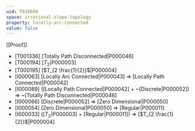 ```yaml
---
uid: T018694
space: irrational-slope-topology
property: locally-arc-connected
value: false
---
```

[[Proof]]

* [T001336] [Totally Path Disconnected|P000046]
* [T000194] [$T_2$|P000003]
* [T000195] [$T_{2 \frac{1}{2}}$|P000004]
* [I000063] [Locally Arc Connected|P000043] => [Locally Path Connected|P000042]
* [I000089] ([Locally Path Connected|P000042] + ~[Discrete|P000052]) => ~[Totally Path Disconnected|P000046]
* [I000066] [Discrete|P000052] => [Zero Dimensional|P000050]
* [I000054] [Zero Dimensional|P000050] => [Regular|P000011]
* [I000033] ([$T_2$|P000003] + [Regular|P000011]) => [$T_{2 \frac{1}{2}}$|P000004]

